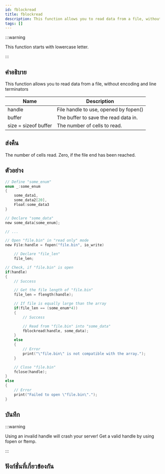```yaml
---
id: fblockread
title: fblockread
description: This function allows you to read data from a file, without encoding and line terminators.
tags: []
---
```


:::warning

This function starts with lowercase letter.

:::

## คำอธิบาย

This function allows you to read data from a file, without encoding and line terminators

| Name                 | Description                           |
| -------------------- | ------------------------------------- |
| handle               | File handle to use, opened by fopen() |
| buffer               | The buffer to save the read data in.  |
| size = sizeof buffer | The number of cells to read.          |

## ส่งคืน

The number of cells read. Zero, if the file end has been reached.

## ตัวอย่าง

```c
// Define "some_enum"
enum _:some_enum
{
    some_data1,
    some_data2[20],
    Float:some_data3
}

// Declare "some_data"
new some_data[some_enum];

// ...

// Open "file.bin" in "read only" mode
new File:handle = fopen("file.bin", io_write)

    // Declare "file_len"
    file_len;

// Check, if "file.bin" is open
if(handle)
{
    // Success

    // Get the file length of "file.bin"
    file_len = flength(handle);

    // If file is equally large than the array
    if(file_len == (some_enum*4))
    {
        // Success

        // Read from "file.bin" into "some_data"
        fblockread(handle, some_data);
    }
    else
    {
        // Error
        print("\"file.bin\" is not compatible with the array.");
    }

    // Close "file.bin"
    fclose(handle);
}
else
{
    // Error
    print("Failed to open \"file.bin\".");
}
```

## บันทึก

:::warning

Using an invalid handle will crash your server! Get a valid handle by using fopen or ftemp.

:::

## ฟังก์ชั่นที่เกี่ยวข้องกัน

